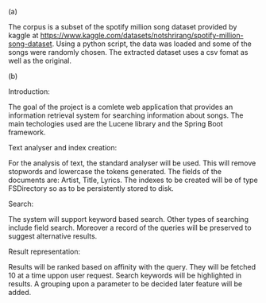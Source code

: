 (a)

The corpus is a subset of the spotify million song dataset provided by kaggle at https://www.kaggle.com/datasets/notshrirang/spotify-million-song-dataset.
Using a python script, the data was loaded and some of the songs were randomly chosen.
The extracted dataset uses a csv fomat as well as the original.

(b)

Introduction:

The goal of the project is a comlete web application that provides an information retrieval system for searching information about songs.
The main techologies used are the Lucene library and the Spring Boot framework.

Text analyser and index creation:

For the analysis of text, the standard analyser will be used. This will remove stopwords and lowercase the tokens generated.
The fields of the documents are: Artist, Title, Lyrics.
The indexes to be created will be of type FSDirectory so as to be persistently stored to disk.

Search:

The system will support keyword based search.
Other types of searching include field search.
Moreover a record of the queries will be preserved to suggest alternative results.

Result representation:

Results will be ranked based on affinity with the query.
They will be fetched 10 at a time uppon user request.
Search keywords will be highlighted in results.
A grouping upon a parameter to be decided later feature will be added. 